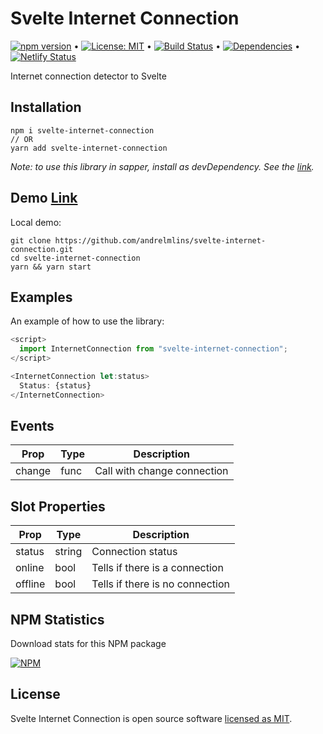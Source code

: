# Svelte Internet Connection

[![npm version](https://badge.fury.io/js/svelte-internet-connection.svg)](https://www.npmjs.com/package/svelte-internet-connection) &bull; [![License: MIT](https://img.shields.io/badge/License-MIT-yellow.svg)](https://github.com/andrelmlins/svelte-internet-connection/blob/master/LICENSE) &bull; [![Build Status](https://travis-ci.com/andrelmlins/svelte-internet-connection.svg?branch=master)](https://travis-ci.com/andrelmlins/svelte-internet-connection) &bull; [![Dependencies](https://david-dm.org/andrelmlins/svelte-internet-connection.svg)](https://david-dm.org/andrelmlins/svelte-internet-connection) &bull; [![Netlify Status](https://api.netlify.com/api/v1/badges/364c1465-8483-410d-9ffd-db4a6b09134e/deploy-status)](https://app.netlify.com/sites/svelte-internet-connection/deploys)

Internet connection detector to Svelte

## Installation

```
npm i svelte-internet-connection
// OR
yarn add svelte-internet-connection
```

<em>Note: to use this library in sapper, install as devDependency. See the [link](https://github.com/sveltejs/sapper-template#using-external-components).</em>

## Demo [Link](https://svelte-internet-connection.netlify.com/)

Local demo:

```
git clone https://github.com/andrelmlins/svelte-internet-connection.git
cd svelte-internet-connection
yarn && yarn start
```

## Examples

An example of how to use the library:

```js
<script>
  import InternetConnection from "svelte-internet-connection";
</script>

<InternetConnection let:status>
  Status: {status}
</InternetConnection>
```

## Events

| Prop   | Type | Description                 |
| ------ | ---- | --------------------------- |
| change | func | Call with change connection |

## Slot Properties

| Prop    | Type   | Description                     |
| ------- | ------ | ------------------------------- |
| status  | string | Connection status               |
| online  | bool   | Tells if there is a connection  |
| offline | bool   | Tells if there is no connection |

## NPM Statistics

Download stats for this NPM package

[![NPM](https://nodei.co/npm/svelte-internet-connection.png)](https://nodei.co/npm/svelte-internet-connection/)

## License

Svelte Internet Connection is open source software [licensed as MIT](https://github.com/andrelmlins/svelte-internet-connection/blob/master/LICENSE).
